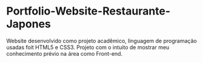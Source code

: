 # Portfolio-Website-Restaurante-Japones
Website desenvolvido como projeto acadêmico, linguagem de programação usadas foit HTML5 e CSS3. Projeto com o intuito de mostrar meu conhecimento prévio na área como Front-end.
